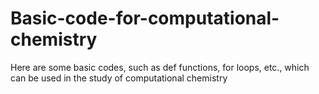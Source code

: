 # Basic-code-for-computational-chemistry
Here are some basic codes, such as def functions, for loops, etc., which can be used in the study of computational chemistry
